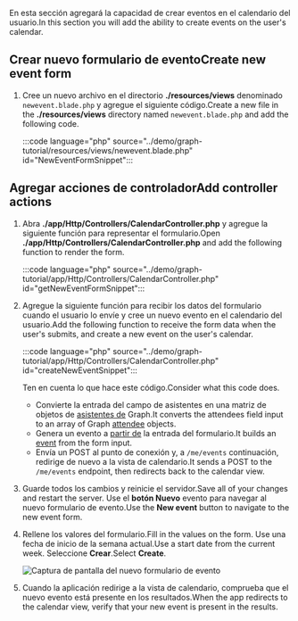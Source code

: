 <!-- markdownlint-disable MD002 MD041 -->

<span data-ttu-id="cfe77-101">En esta sección agregará la capacidad de crear eventos en el calendario del usuario.</span><span class="sxs-lookup"><span data-stu-id="cfe77-101">In this section you will add the ability to create events on the user's calendar.</span></span>

## <a name="create-new-event-form"></a><span data-ttu-id="cfe77-102">Crear nuevo formulario de evento</span><span class="sxs-lookup"><span data-stu-id="cfe77-102">Create new event form</span></span>

1. <span data-ttu-id="cfe77-103">Cree un nuevo archivo en el directorio **./resources/views** denominado `newevent.blade.php` y agregue el siguiente código.</span><span class="sxs-lookup"><span data-stu-id="cfe77-103">Create a new file in the **./resources/views** directory named `newevent.blade.php` and add the following code.</span></span>

    :::code language="php" source="../demo/graph-tutorial/resources/views/newevent.blade.php" id="NewEventFormSnippet":::

## <a name="add-controller-actions"></a><span data-ttu-id="cfe77-104">Agregar acciones de controlador</span><span class="sxs-lookup"><span data-stu-id="cfe77-104">Add controller actions</span></span>

1. <span data-ttu-id="cfe77-105">Abra **./app/Http/Controllers/CalendarController.php** y agregue la siguiente función para representar el formulario.</span><span class="sxs-lookup"><span data-stu-id="cfe77-105">Open **./app/Http/Controllers/CalendarController.php** and add the following function to render the form.</span></span>

    :::code language="php" source="../demo/graph-tutorial/app/Http/Controllers/CalendarController.php" id="getNewEventFormSnippet":::

1. <span data-ttu-id="cfe77-106">Agregue la siguiente función para recibir los datos del formulario cuando el usuario lo envíe y cree un nuevo evento en el calendario del usuario.</span><span class="sxs-lookup"><span data-stu-id="cfe77-106">Add the following function to receive the form data when the user's submits, and create a new event on the user's calendar.</span></span>

    :::code language="php" source="../demo/graph-tutorial/app/Http/Controllers/CalendarController.php" id="createNewEventSnippet":::

    <span data-ttu-id="cfe77-107">Ten en cuenta lo que hace este código.</span><span class="sxs-lookup"><span data-stu-id="cfe77-107">Consider what this code does.</span></span>

    - <span data-ttu-id="cfe77-108">Convierte la entrada del campo de asistentes en una matriz de objetos de [asistentes de](https://docs.microsoft.com/graph/api/resources/attendee?view=graph-rest-1.0) Graph.</span><span class="sxs-lookup"><span data-stu-id="cfe77-108">It converts the attendees field input to an array of Graph [attendee](https://docs.microsoft.com/graph/api/resources/attendee?view=graph-rest-1.0) objects.</span></span>
    - <span data-ttu-id="cfe77-109">Genera un evento a [partir de](https://docs.microsoft.com/graph/api/resources/event?view=graph-rest-1.0) la entrada del formulario.</span><span class="sxs-lookup"><span data-stu-id="cfe77-109">It builds an [event](https://docs.microsoft.com/graph/api/resources/event?view=graph-rest-1.0) from the form input.</span></span>
    - <span data-ttu-id="cfe77-110">Envía un POST al punto de conexión y, a `/me/events` continuación, redirige de nuevo a la vista de calendario.</span><span class="sxs-lookup"><span data-stu-id="cfe77-110">It sends a POST to the `/me/events` endpoint, then redirects back to the calendar view.</span></span>

1. <span data-ttu-id="cfe77-111">Guarde todos los cambios y reinicie el servidor.</span><span class="sxs-lookup"><span data-stu-id="cfe77-111">Save all of your changes and restart the server.</span></span> <span data-ttu-id="cfe77-112">Use el **botón Nuevo** evento para navegar al nuevo formulario de evento.</span><span class="sxs-lookup"><span data-stu-id="cfe77-112">Use the **New event** button to navigate to the new event form.</span></span>

1. <span data-ttu-id="cfe77-113">Rellene los valores del formulario.</span><span class="sxs-lookup"><span data-stu-id="cfe77-113">Fill in the values on the form.</span></span> <span data-ttu-id="cfe77-114">Use una fecha de inicio de la semana actual.</span><span class="sxs-lookup"><span data-stu-id="cfe77-114">Use a start date from the current week.</span></span> <span data-ttu-id="cfe77-115">Seleccione **Crear**.</span><span class="sxs-lookup"><span data-stu-id="cfe77-115">Select **Create**.</span></span>

    ![Captura de pantalla del nuevo formulario de evento](images/create-event-01.png)

1. <span data-ttu-id="cfe77-117">Cuando la aplicación redirige a la vista de calendario, comprueba que el nuevo evento está presente en los resultados.</span><span class="sxs-lookup"><span data-stu-id="cfe77-117">When the app redirects to the calendar view, verify that your new event is present in the results.</span></span>
